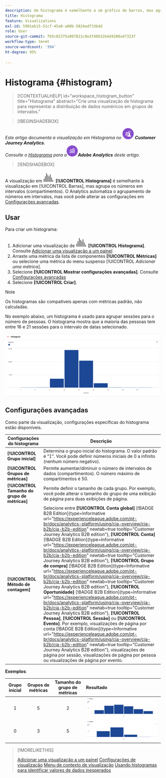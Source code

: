 ```yaml
---
description: Um histograma é semelhante a um gráfico de barras, mas agrupa os números em intervalos (grupos).
title: Histograma
feature: Visualizations
exl-id: 5901eb15-51cf-45a0-a80b-5824adf33bdd
role: User
source-git-commit: f03c82375a907821c8e3f40b32b4d4200a47323f
workflow-type: tm+mt
source-wordcount: '394'
ht-degree: 95%

---
```


# Histograma {#histogram}

<!-- markdownlint-disable MD034 -->

>[!CONTEXTUALHELP]
>id="workspace_histogram_button"
>title="Histograma"
>abstract="Crie uma visualização de histograma para representar a distribuição de dados numéricos em grupos de intervalos."

<!-- markdownlint-enable MD034 -->


>[!BEGINSHADEBOX]

_Este artigo documenta a visualização em Histograma no_ ![Customer Journey Analytics](/help/assets/icons/CustomerJourneyAnalytics.svg) _&#x200B;**Customer Journey Analytics**._<br/>_Consulte o [Histograma](https://experienceleague.adobe.com/en/docs/analytics/analyze/analysis-workspace/visualizations/histogram) para a_![versão do Adobe Analytics](/help/assets/icons/AdobeAnalytics.svg)_&#x200B;**Adobe Analytics** deste artigo._

>[!ENDSHADEBOX]


A visualização em ![Histograma ](/help/assets/icons/Histogram.svg) **[!UICONTROL Histograma]** é semelhante à visualização em [!UICONTROL Barras], mas agrupa os números em intervalos (compartimentos). O Analytics automatiza o agrupamento de números em intervalos, mas você pode alterar as configurações em [Configurações avançadas](#advanced-settings).

## Usar

Para criar um histograma:

1. Adicionar uma visualização de ![Histograma](/help/assets/icons/Histogram.svg) **[!UICONTROL Histograma]**. Consulte [Adicionar uma visualização a um painel](freeform-analysis-visualizations.md#add-visualizations-to-a-panel)
1. Arraste uma métrica da lista de componentes **[!UICONTROL Métricas]** ou selecione uma métrica do menu suspenso [!UICONTROL *Adicionar uma métrica*].
1. Selecione **[!UICONTROL Mostrar configurações avançadas]**. Consulte [Configurações avançadas](#advanced-settings)
1. Selecione **[!UICONTROL Criar]**.

>[!NOTE]
>
>Os histogramas são compatíveis apenas com métricas padrão, não calculadas.

No exemplo abaixo, um histograma é usado para agrupar sessões para o número de pessoas. O histograma mostra que a maioria das pessoas tem entre 16 e 21 sessões para o intervalo de datas selecionado.

![Histograma](assets/histogram.png)

## Configurações avançadas

Como parte da visualização, configurações específicas do histograma estão disponíveis.

| Configurações do histograma | Descrição |
|---|---|
| **[!UICONTROL Grupo inicial]** | Determina o grupo inicial do histograma. O valor padrão é “1”. Você pode definir números iniciais de 0 a infinito (nenhum número negativo). |
| **[!UICONTROL Grupos de métricas]** | Permite aumentar/diminuir o número de intervalos de dados (compartimentos). O número máximo de compartimentos é 50. |
| **[!UICONTROL Tamanho do grupo de métricas]** | Permite definir o tamanho de cada grupo. Por exemplo, você pode alterar o tamanho do grupo de uma exibição de página para duas exibições de página. |
| **[!UICONTROL Método de contagem]** | Selecione entre **[!UICONTROL Conta global]** [!BADGE B2B Edition]{type=Informative url="https://experienceleague.adobe.com/pt-br/docs/analytics-platform/using/cja-overview/cja-b2b/cja-b2b-edition" newtab=true tooltip="Customer Journey Analytics B2B edition"}, **[!UICONTROL Conta]** [!BADGE B2B Edition]{type=Informative url="https://experienceleague.adobe.com/pt-br/docs/analytics-platform/using/cja-overview/cja-b2b/cja-b2b-edition" newtab=true tooltip="Customer Journey Analytics B2B edition"}, **[!UICONTROL Grupo de compra]** [!BADGE B2B Edition]{type=Informative url="https://experienceleague.adobe.com/pt-br/docs/analytics-platform/using/cja-overview/cja-b2b/cja-b2b-edition" newtab=true tooltip="Customer Journey Analytics B2B edition"}, **[!UICONTROL Oportunidade]** [!BADGE B2B Edition]{type=Informative url="https://experienceleague.adobe.com/pt-br/docs/analytics-platform/using/cja-overview/cja-b2b/cja-b2b-edition" newtab=true tooltip="Customer Journey Analytics B2B edition"}, **[!UICONTROL Pessoa]**, **[!UICONTROL Sessão]** ou **[!UICONTROL Evento]**. Por exemplo, visualizações de página por conta [!BADGE B2B Edition]{type=Informative url="https://experienceleague.adobe.com/pt-br/docs/analytics-platform/using/cja-overview/cja-b2b/cja-b2b-edition" newtab=true tooltip="Customer Journey Analytics B2B edition"}, visualizações de página por sessão, visualizações de página por pessoa ou visualizações de página por evento. |

<!--Russ or Meike - Check Hit Type link above. -->

**Exemplos**:

| Grupo inicial | Grupos de métricas | Tamanho do grupo de métricas | Resultado |
|:----:|:--:|:--:|:--|
| 1 | 5 | 2 | ![Histograma, compartimento inicial 1, compartimentos de métrica 5, tamanho do compartimento de métrica 2](assets/histogram-1-5-2.png) |
| 0 | 3 | 5 | ![Histograma, compartimento inicial 0, compartimentos de métrica 3, tamanho do compartimento de métrica 5](assets/histogram-0-3-5.png) |

>[!MORELIKETHIS]
>
>[Adicionar uma visualização a um painel](/help/analysis-workspace/visualizations/freeform-analysis-visualizations.md#add-visualizations-to-a-panel)
>[Configurações de visualização](/help/analysis-workspace/visualizations/freeform-analysis-visualizations.md#settings)
>[Menu de contexto de visualização](/help/analysis-workspace/visualizations/freeform-analysis-visualizations.md#context-menu)
>[Usando histogramas para identificar valores de dados inesperados](https://experienceleaguecommunities.adobe.com/t5/adobe-analytics-blogs/using-histograms-to-identify-unexpected-data-values/ba-p/596168)

